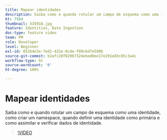 ```yaml
---
title: Mapear identidades
description: Saiba como e quando rotular um campo de esquema como uma identidade e como criar um namespace. Saiba quando definir uma identidade como primária e como assimilar e verificar dados de identidade.
kt: 7564
thumbnail: 335918.jpg
feature: Identities, Data Ingestion
doc-type: feature video
team: PM
role: Developer
level: Beginner
exl-id: 05264e3e-7ed1-422e-8cde-f09c6d7e590b
source-git-commit: b2afc28f82967324ebed0ee17e291e83c85c3a4c
workflow-type: ht
source-wordcount: '0'
ht-degree: 100%

---
```


# Mapear identidades

Saiba como e quando rotular um campo de esquema como uma identidade, como criar um namespace, quando definir uma identidade como primária e como assimilar e verificar dados de identidade.

>[!VIDEO](https://video.tv.adobe.com/v/335918?quality=12&learn=on)
